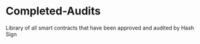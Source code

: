 # Completed-Audits
Library of all smart contracts that have been approved and audited by Hash Sign 
